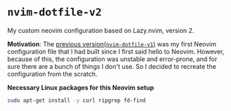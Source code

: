
# `nvim-dotfile-v2`
My custom neovim configuration based on Lazy.nvim, version 2.

**Motivation**: The [previous version(`nvim-dotfile-v1`)](git@github.com:KnightChaser/nvim-dotfile-v1.git) was my first Neovim configuration file that I had built since I first said hello to Neovim. However, because of this, the configuration was unstable and error-prone, and for sure there are a bunch of things I don't use. So I decided to recreate the configuration from the scratch.

**Necessary Linux packages for this Neovim setup**
```sh
sudo apt-get install -y curl ripgrep fd-find
```

